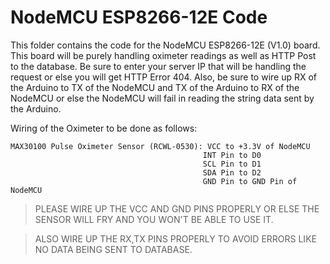 # NodeMCU ESP8266-12E Code

This folder contains the code for the NodeMCU ESP8266-12E (V1.0) board. This board will be purely handling oximeter readings as well as HTTP Post to the database. Be sure to enter your server IP that will be handling the request or else you will get HTTP Error 404.
Also, be sure to wire up RX of the Arduino to TX of the NodeMCU and TX of the Arduino to RX of the NodeMCU or else the NodeMCU will fail in reading the string data sent by the Arduino.

Wiring of the Oximeter to be done as follows:
```
MAX30100 Pulse Oximeter Sensor (RCWL-0530): VCC to +3.3V of NodeMCU
                                           INT Pin to D0
                                           SCL Pin to D1
                                           SDA Pin to D2
                                           GND Pin to GND Pin of NodeMCU
```

>PLEASE WIRE UP THE VCC AND GND PINS PROPERLY OR ELSE THE SENSOR WILL FRY AND YOU WON'T BE ABLE TO USE IT. 

>ALSO WIRE UP THE RX,TX PINS PROPERLY TO AVOID ERRORS LIKE NO DATA BEING SENT TO DATABASE.
